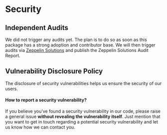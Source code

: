 # Security

## Independent Audits
We did not trigger any audits yet. The plan is to do so as soon as this package has a strong adoption and contributor base.
We will then trigger audits via [Zeppelin Solutions](https://zeppelin.solutions/) and publish the Zeppelin Solutions Audit Report.

## Vulnerability Disclosure Policy
The disclosure of security vulnerabilities helps us ensure the security of our users.

#### How to report a security vulnerability?
If you believe you’ve found a security vulnerability in our code, please raise a general issue **without revealing the vulnerability itself**. Just mention that you want to get in touch regarding a potential security vulnerability and let us know how we can contact you.
